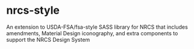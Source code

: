 # nrcs-style
An extension to USDA-FSA/fsa-style SASS library for NRCS that includes amendments, Material Design iconography, and extra components to support the NRCS Design System
